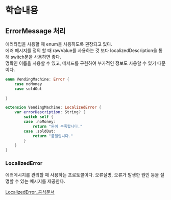 
# 학습내용

## ErrorMessage 처리

에러타입을 사용할 때 enum을 사용하도록 권장되고 있다.   
에러 메시지를 정의 할 때 rawValue를 사용하는 것 보다 localizedDescription을 통해 switch문을 사용하면 좋다.    
명확인 이름을 사용할 수 있고, 메서드를 구현하여 부가적인 정보도 사용할 수 있기 때문이다.


```swift
enum VendingMachine: Error {
    case noMoney
    case soldOut
    
}

extension VendingMachine: LocalizedError {
    var errorDescription: String? {
        switch self {
        case .noMoney:
            return "돈이 부족합니다."
        case .soldOut:
            return "품절입니다."
        }
    }
}
```


### LocalizedError
에러메시지를 관리할 때 사용하는 프로토콜이다.
오류설명, 오류가 발생한 원인 등을 설명할 수 있는 메시지를 제공한다.

[LocalizedError_공식문서](https://developer.apple.com/documentation/foundation/localizederror)


